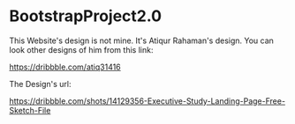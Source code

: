 # BootstrapProject2.0

This Website's design is not mine. It's Atiqur Rahaman's design. You can look other designs of him from this link:

https://dribbble.com/atiq31416

The Design's url: 

https://dribbble.com/shots/14129356-Executive-Study-Landing-Page-Free-Sketch-File
